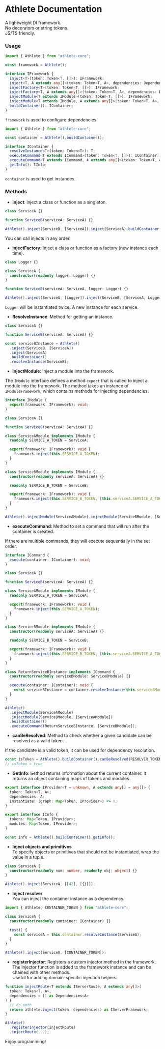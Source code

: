 # Athlete Documentation

A lightweight DI framework.  
No decorators or string tokens.  
JS/TS friendly.

### Usage

```typescript
import { Athlete } from "athlete-core";

const framework = Athlete();
```

```typescript
interface IFramework {
  inject<T>(token: Token<T, []>): IFramework;
  inject<T, A extends any[]>(token: Token<T, A>, dependencies: Dependencies<A>): IFramework;
  injectFactory<T>(token: Token<T, []>): IFramework;
  injectFactory<T, A extends any[]>(token: Token<T, A>, dependencies: Dependencies<A>): IFramework;
  injectModule<T extends IModule>(token: Token<T, []>): IFramework;
  injectModule<T extends IModule, A extends any[]>(token: Token<T, A>, dependencies: Dependencies<A>): IFramework;
  buildContainer(): IСontainer;
}
```

`framework` is used to configure dependencies.

```typescript
import { Athlete } from "athlete-core";

const container = Athlete().buildContainer();
```

```typescript
interface IСontainer {
  resolveInstance<T>(token: Token<T>): T;
  executeCommand<T extends ICommand>(token: Token<T, []>): IСontainer;
  executeCommand<T extends ICommand, A extends any[]>(token: Token<T, A>, dependencies: Dependencies<A>): IСontainer;
  getInfo(): IInfo;
}
```

`container` is used to get instances.

### Methods

- **inject**: Inject a class or function as a singleton.

```typescript
class ServiceA {}

function ServiceB(serviceA: ServiceA) {}

Athlete().inject(ServiceB, [ServiceA]).inject(ServiceA).buildContainer();
```

You can call injects in any order.

- **injectFactory**: Inject a class or function as a factory (new instance each time).

```typescript
class Logger {}

class ServiceA {
  constructor(readonly logger: Logger) {}
}

function ServiceB(serviceA: ServiceA, logger: Logger) {}

Athlete().inject(ServiceA, [Logger]).inject(ServiceB, [ServiceA, Logger]).injectFactory(Logger).buildContainer();
```

`Logger` will be instantiated twice. A new instance for each service.

- **ResolveInstance**: Method for getting an instance.

```typescript
class ServiceA {}

function ServiceB(serviceA: ServiceA) {}

const serviceBInstance = Athlete()
  .inject(ServiceB, [ServiceA])
  .inject(ServiceA)
  .buildContainer()
  .resolveInstance(ServiceB);
```

- **injectModule**: Inject a module into the framework.

The `IModule` interface defines a method `export` that is called to inject a module into the framework. The method takes an instance of `IModuleFramework`, which contains methods for injecting dependencies.

```typescript
interface IModule {
  export(framework: IFramework): void;
}
```

```typescript
class ServiceA {}

function ServiceB(serviceA: ServiceA) {}

class ServiceAModule implements IModule {
  readonly SERVICE_A_TOKEN = ServiceA;

  export(framework: IFramework): void {
    framework.inject(this.SERVICE_A_TOKEN);
  }
}

class ServiceBModule implements IModule {
  constructor(readonly serviceA: ServiceA) {}

  readonly SERVICE_B_TOKEN = ServiceB;

  export(framework: IFramework): void {
    framework.inject(this.SERVICE_B_TOKEN, [this.serviceA.SERVICE_A_TOKEN]);
  }
}

Athlete().injectModule(ServiceAModule).injectModule(ServiceBModule, [ServiceAModule]);
```

- **executeCommand**: Method to set a command that will run after the container is created.

If there are multiple commands, they will execute sequentially in the set order.

```typescript
interface ICommand {
  execute(container: IСontainer): void;
}
```

```typescript
class ServiceA {}

function ServiceB(serviceA: ServiceA) {}

class ServiceAModule implements IModule {
  readonly SERVICE_A_TOKEN = ServiceA;

  export(framework: IFramework): void {
    framework.inject(this.SERVICE_A_TOKEN);
  }
}

class ServiceBModule implements IModule {
  constructor(readonly serviceA: ServiceA) {}

  readonly SERVICE_B_TOKEN = ServiceB;

  export(framework: IFramework): void {
    framework.inject(this.SERVICE_B_TOKEN, [this.serviceA.SERVICE_A_TOKEN]);
  }
}

class ReturnServiceBInstance implements ICommand {
  constructor(readonly serviceBModule: ServiceBModule) {}

  execute(container: IСontainer): void {
    const serviceBInstance = container.resolveInstance(this.serviceBModule.SERVICE_B_TOKEN);
  }
}

Athlete()
  .injectModule(ServiceAModule)
  .injectModule(ServiceBModule, [ServiceAModule])
  .buildContainer()
  .executeCommand(ReturnServiceBInstance, [ServiceBModule]);
```

- **canBeResolved**: Method to check whether a given candidate can be resolved as a valid token.

If the candidate is a valid token, it can be used for dependency resolution.

```typescript
const isToken = Athlete().buildContainer().canBeResolved(RESOLVER_TOKEN);
// isToken = true
```

- **GetInfo**: Ьethod returns information about the current container. It returns an object containing maps of tokens and modules.

```typescript
export interface IProvider<T = unknown, A extends any[] = any[]> {
  token: Token<T, A>;
  dependencies: A;
  instantiate: (graph: Map<Token, IProvider>) => T;
}

export interface IInfo {
  tokens: Map<Token, IProvider>;
  modules: Map<Token, IProvider>;
}
```

```typescript
const info = Athlete().buildContainer().getInfo();
```

- **Inject objects and primitives**  
  To specify objects or primitives that should not be instantiated, wrap the value in a tuple.

```typescript
class ServiceA {
  constructor(readonly num: number, readonly obj: object) {}
}

Athlete().inject(ServiceA, [[42], [{}]]);
```

- **Inject resolver**  
  You can inject the container instance as a dependency.

```typescript
import { Athlete, CONTAINER_TOKEN } from "athlete-core";

class ServiceA {
  constructor(readonly container: IСontainer) {}

  test() {
    const serviceA = this.container.resolveInstance(ServiceA);
  }
}

Athlete().inject(ServiceA, [CONTAINER_TOKEN]);
```

- **registerInjector**:
  Registers a custom injector method in the framework.  
  The injector function is added to the framework instance and can be chained with other methods.  
  Useful for adding domain-specific injection helpers.

```typescript
function injectRoute<T extends IServerRoute, A extends any[]>(
  token: Token<T, A>,
  dependencies = [] as Dependencies<A>
) {
  // do smth
  return athlete.inject(token, dependencies) as IServerFramework;
}

Athlete()
  .registerInjector(injectRoute)
  .injectRoute(...);
```

Enjoy programming!
